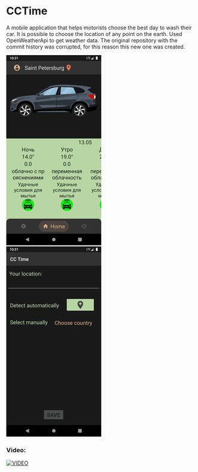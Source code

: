 # CCTime
A mobile application that helps motorists choose the best day to wash their car.
It is possible to choose the location of any point on the earth. Used OpenWeatherApi to get weather data.
The original repository with the commit history was corrupted, for this reason this new one was created.


![Screenshot](https://github.com/Ezhidzee/CCTime/blob/master/4XDD3Yhz7sU.jpg)
![Screenshot](https://github.com/Ezhidzee/CCTime/blob/master/xAvdxtaZm7A.jpg)

### Video:

[![VIDEO](https://img.youtube.com/vi/Fd3rdMy5UAk/0.jpg)](https://www.youtube.com/watch?v=Fd3rdMy5UAk)
